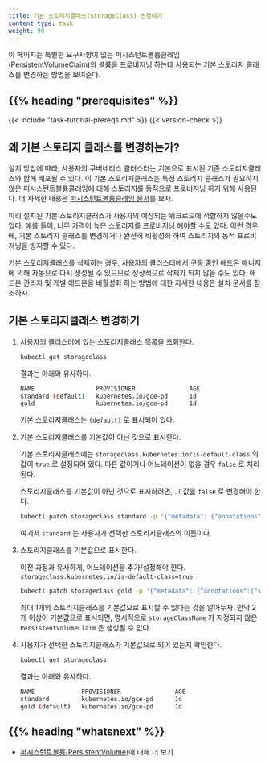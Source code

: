 ```yaml
---
title: 기본 스토리지클래스(StorageClass) 변경하기
content_type: task
weight: 90
---
```


<!-- overview -->
이 페이지는 특별한 요구사항이 없는 퍼시스턴트볼륨클레임(PersistentVolumeClaim)의 볼륨을 프로비저닝
하는데 사용되는 기본 스토리지 클래스를 변경하는 방법을 보여준다.



## {{% heading "prerequisites" %}}


{{< include "task-tutorial-prereqs.md" >}} {{< version-check >}}



<!-- steps -->

## 왜 기본 스토리지 클래스를 변경하는가?

설치 방법에 따라, 사용자의 쿠버네티스 클러스터는 기본으로 표시된 기존
스토리지클래스와 함께 배포될 수 있다. 이 기본 스토리지클래스는 특정
스토리지 클래스가 필요하지 않은 퍼시스턴트볼륨클레임에 대해 스토리지를
동적으로 프로비저닝 하기 위해 사용된다.
더 자세한 내용은 [퍼시스턴트볼륨클레임 문서](/ko/docs/concepts/storage/persistent-volumes/#퍼시스턴트볼륨클레임)를
보자.

미리 설치된 기본 스토리지클래스가 사용자의 예상되는 워크로드에 적합하지
않을수도 있다. 예를 들어, 너무 가격이 높은 스토리지를 프로비저닝 해야할
수도 있다. 이런 경우에, 기본 스토리지 클래스를 변경하거나 완전히 비활성화
하여 스토리지의 동적 프로비저닝을 방지할 수 있다.

기본 스토리지클래스를 삭제하는 경우, 사용자의 클러스터에서 구동 중인
애드온 매니저에 의해 자동으로 다시 생성될 수 있으므로 정상적으로 삭제가 되지 않을 수도 있다. 애드온 관리자
및 개별 애드온을 비활성화 하는 방법에 대한 자세한 내용은 설치 문서를 참조하자.

## 기본 스토리지클래스 변경하기

1. 사용자의 클러스터에 있는 스토리지클래스 목록을 조회한다.

    ```bash
    kubectl get storageclass
    ```

	결과는 아래와 유사하다.

    ```bash
    NAME                 PROVISIONER               AGE
    standard (default)   kubernetes.io/gce-pd      1d
    gold                 kubernetes.io/gce-pd      1d
    ```

	기본 스토리지클래스는 `(default)` 로 표시되어 있다.

1. 기본 스토리지클래스를 기본값이 아닌 것으로 표시한다.

      기본 스토리지클래스에는
      `storageclass.kubernetes.io/is-default-class` 의 값이 `true` 로 설정되어 있다.
      다른 값이거나 어노테이션이 없을 경우 `false` 로 처리된다.

      스토리지클래스를 기본값이 아닌 것으로 표시하려면, 그 값을 `false` 로 변경해야 한다.

      ```bash
      kubectl patch storageclass standard -p '{"metadata": {"annotations":{"storageclass.kubernetes.io/is-default-class":"false"}}}'
      ```

      여기서 `standard` 는 사용자가 선택한 스토리지클래스의 이름이다.

1. 스토리지클래스를 기본값으로 표시한다.

      이전 과정과 유사하게, 어노테이션을 추가/설정해야 한다.
      `storageclass.kubernetes.io/is-default-class=true`.

      ```bash
      kubectl patch storageclass gold -p '{"metadata": {"annotations":{"storageclass.kubernetes.io/is-default-class":"true"}}}'
      ```

      최대 1개의 스토리지클래스를 기본값으로 표시할 수 있다는 것을 알아두자. 만약
	  2개 이상이 기본값으로 표시되면, 명시적으로 `storageClassName` 가 지정되지 않은 `PersistentVolumeClaim` 은 생성될 수 없다.

1. 사용자가 선택한 스토리지클래스가 기본값으로 되어 있는지 확인한다.

      ```bash
      kubectl get storageclass
      ```

	  결과는 아래와 유사하다.

      ```bash
      NAME             PROVISIONER               AGE
      standard         kubernetes.io/gce-pd      1d
      gold (default)   kubernetes.io/gce-pd      1d
      ```



## {{% heading "whatsnext" %}}

* [퍼시스턴트볼륨(PersistentVolume)](/ko/docs/concepts/storage/persistent-volumes/)에 대해 더 보기.
